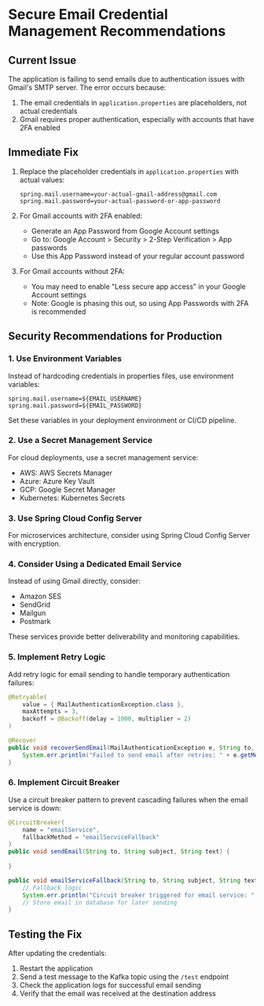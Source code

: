# Secure Email Credential Management Recommendations

## Current Issue
The application is failing to send emails due to authentication issues with Gmail's SMTP server. The error occurs because:
1. The email credentials in `application.properties` are placeholders, not actual credentials
2. Gmail requires proper authentication, especially with accounts that have 2FA enabled

## Immediate Fix
1. Replace the placeholder credentials in `application.properties` with actual values:
   ```properties
   spring.mail.username=your-actual-gmail-address@gmail.com
   spring.mail.password=your-actual-password-or-app-password
   ```

2. For Gmail accounts with 2FA enabled:
   - Generate an App Password from Google Account settings
   - Go to: Google Account > Security > 2-Step Verification > App passwords
   - Use this App Password instead of your regular account password

3. For Gmail accounts without 2FA:
   - You may need to enable "Less secure app access" in your Google Account settings
   - Note: Google is phasing this out, so using App Passwords with 2FA is recommended

## Security Recommendations for Production

### 1. Use Environment Variables
Instead of hardcoding credentials in properties files, use environment variables:

```properties
spring.mail.username=${EMAIL_USERNAME}
spring.mail.password=${EMAIL_PASSWORD}
```

Set these variables in your deployment environment or CI/CD pipeline.

### 2. Use a Secret Management Service
For cloud deployments, use a secret management service:
- AWS: AWS Secrets Manager
- Azure: Azure Key Vault
- GCP: Google Secret Manager
- Kubernetes: Kubernetes Secrets

### 3. Use Spring Cloud Config Server
For microservices architecture, consider using Spring Cloud Config Server with encryption.

### 4. Consider Using a Dedicated Email Service
Instead of using Gmail directly, consider:
- Amazon SES
- SendGrid
- Mailgun
- Postmark

These services provide better deliverability and monitoring capabilities.

### 5. Implement Retry Logic
Add retry logic for email sending to handle temporary authentication failures:

```java
@Retryable(
    value = { MailAuthenticationException.class },
    maxAttempts = 3,
    backoff = @Backoff(delay = 1000, multiplier = 2)
)

@Recover
public void recoverSendEmail(MailAuthenticationException e, String to, String subject, String text) {
    System.err.println("Failed to send email after retries: " + e.getMessage());
}
```

### 6. Implement Circuit Breaker
Use a circuit breaker pattern to prevent cascading failures when the email service is down:

```java
@CircuitBreaker(
    name = "emailService",
    fallbackMethod = "emailServiceFallback"
)
public void sendEmail(String to, String subject, String text) {
 
}

public void emailServiceFallback(String to, String subject, String text, Exception e) {
    // Fallback logic
    System.err.println("Circuit breaker triggered for email service: " + e.getMessage());
    // Store email in database for later sending
}
```

## Testing the Fix
After updating the credentials:
1. Restart the application
2. Send a test message to the Kafka topic using the `/test` endpoint
3. Check the application logs for successful email sending
4. Verify that the email was received at the destination address